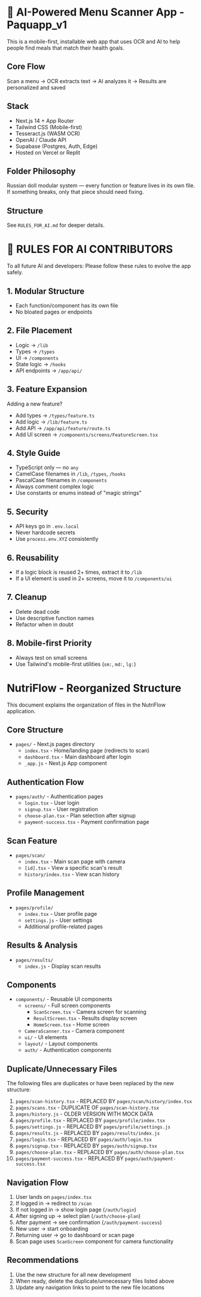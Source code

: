 # 📱 AI-Powered Menu Scanner App - Paquapp_v1

This is a mobile-first, installable web app that uses OCR and AI to help people find meals that match their health goals.

## Core Flow
Scan a menu → OCR extracts text → AI analyzes it → Results are personalized and saved

## Stack
- Next.js 14 + App Router
- Tailwind CSS (Mobile-first)
- Tesseract.js (WASM OCR)
- OpenAI / Claude API
- Supabase (Postgres, Auth, Edge)
- Hosted on Vercel or Replit

## Folder Philosophy
Russian doll modular system — every function or feature lives in its own file.
If something breaks, only that piece should need fixing.

## Structure
See `RULES_FOR_AI.md` for deeper details.

# 🤖 RULES FOR AI CONTRIBUTORS

To all future AI and developers: Please follow these rules to evolve the app safely.

## 1. Modular Structure
- Each function/component has its own file
- No bloated pages or endpoints

## 2. File Placement
- Logic → `/lib`
- Types → `/types`
- UI → `/components`
- State logic → `/hooks`
- API endpoints → `/app/api/`

## 3. Feature Expansion
Adding a new feature?
- Add types → `/types/feature.ts`
- Add logic → `/lib/feature.ts`
- Add API → `/app/api/feature/route.ts`
- Add UI screen → `/components/screens/FeatureScreen.tsx`

## 4. Style Guide
- TypeScript only — no `any`
- CamelCase filenames in `/lib`, `/types`, `/hooks`
- PascalCase filenames in `/components`
- Always comment complex logic
- Use constants or enums instead of "magic strings"

## 5. Security
- API keys go in `.env.local`
- Never hardcode secrets
- Use `process.env.XYZ` consistently

## 6. Reusability
- If a logic block is reused 2+ times, extract it to `/lib`
- If a UI element is used in 2+ screens, move it to `/components/ui`

## 7. Cleanup
- Delete dead code
- Use descriptive function names
- Refactor when in doubt

## 8. Mobile-first Priority
- Always test on small screens
- Use Tailwind's mobile-first utilities (`sm:`, `md:`, `lg:`)

# NutriFlow - Reorganized Structure

This document explains the organization of files in the NutriFlow application.

## Core Structure

- `pages/` - Next.js pages directory
  - `index.tsx` - Home/landing page (redirects to scan)
  - `dashboard.tsx` - Main dashboard after login
  - `_app.js` - Next.js App component

## Authentication Flow

- `pages/auth/` - Authentication pages
  - `login.tsx` - User login
  - `signup.tsx` - User registration 
  - `choose-plan.tsx` - Plan selection after signup
  - `payment-success.tsx` - Payment confirmation page

## Scan Feature

- `pages/scan/`
  - `index.tsx` - Main scan page with camera
  - `[id].tsx` - View a specific scan's result
  - `history/index.tsx` - View scan history

## Profile Management

- `pages/profile/`
  - `index.tsx` - User profile page
  - `settings.js` - User settings
  - Additional profile-related pages

## Results & Analysis

- `pages/results/`
  - `index.js` - Display scan results

## Components

- `components/` - Reusable UI components
  - `screens/` - Full screen components
    - `ScanScreen.tsx` - Camera screen for scanning
    - `ResultScreen.tsx` - Results display screen
    - `HomeScreen.tsx` - Home screen
  - `CameraScanner.tsx` - Camera component
  - `ui/` - UI elements
  - `layout/` - Layout components
  - `auth/` - Authentication components

## Duplicate/Unnecessary Files

The following files are duplicates or have been replaced by the new structure:

1. `pages/scan-history.tsx` - REPLACED BY `pages/scan/history/index.tsx`
2. `pages/scans.tsx` - DUPLICATE OF `pages/scan-history.tsx`
3. `pages/history.js` - OLDER VERSION WITH MOCK DATA
4. `pages/profile.tsx` - REPLACED BY `pages/profile/index.tsx`
5. `pages/settings.js` - REPLACED BY `pages/profile/settings.js`
6. `pages/results.js` - REPLACED BY `pages/results/index.js`
7. `pages/login.tsx` - REPLACED BY `pages/auth/login.tsx`
8. `pages/signup.tsx` - REPLACED BY `pages/auth/signup.tsx`
9. `pages/choose-plan.tsx` - REPLACED BY `pages/auth/choose-plan.tsx`
10. `pages/payment-success.tsx` - REPLACED BY `pages/auth/payment-success.tsx`

## Navigation Flow

1. User lands on `pages/index.tsx`
2. If logged in → redirect to `/scan`
3. If not logged in → show login page (`/auth/login`)
4. After signing up → select plan (`/auth/choose-plan`)
5. After payment → see confirmation (`/auth/payment-success`)
6. New user → start onboarding
7. Returning user → go to dashboard or scan page
8. Scan page uses `ScanScreen` component for camera functionality

## Recommendations

1. Use the new structure for all new development
2. When ready, delete the duplicate/unnecessary files listed above
3. Update any navigation links to point to the new file locations 